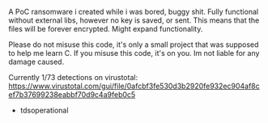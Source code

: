 A PoC ransomware i created while i was bored, buggy shit. 
Fully functional without external libs, however no key is saved, or sent. This means that the files will be forever encrypted.
Might expand functionality.

Please do not misuse this code, it's only a small project that was supposed to help me learn C. 
If you misuse this code, it's on you. Im not liable for any damage caused.

Currently 1/73 detections on virustotal:
https://www.virustotal.com/gui/file/0afcbf3fe530d3b2920fe932ec904af8cef7b37699238eabbf70d9c4a9feb0c5

- tdsoperational
